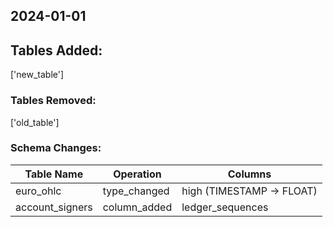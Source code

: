 ## 2024-01-01

## Tables Added:
['new_table']

### Tables Removed:
['old_table']

### Schema Changes:
|       Table Name                | Operation     | Columns                  |
|---------------------------------|---------------|--------------------------|
| euro_ohlc                         | type_changed  | high (TIMESTAMP -> FLOAT) |
| account_signers                   | column_added  | ledger_sequences         |
